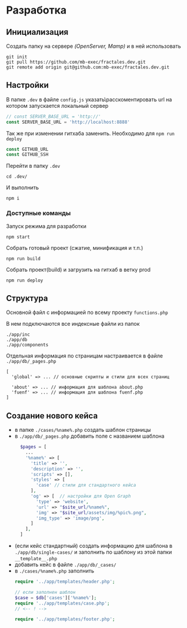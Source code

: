 # Разработка

## Инициализация
Создать папку на сервере *(OpenServer, Mamp)* и в ней использовать
```
git init
git pull https://github.com/mb-exec/fractales.dev.git
git remote add origin git@github.com:mb-exec/fractales.dev.git
```

## Настройки
В папке `.dev` в файле `config.js` указать\расскоментировать url на котором запускается локальный сервер

```js
// const SERVER_BASE_URL = 'http://'
const SERVER_BASE_URL = 'http://localhost:8888'
```
Так же при изменении гитхаба заменить.
Необходимо для `npm run deploy`

```js
const GITHUB_URL
const GITHUB_SSH
```
Перейти в папку `.dev`
```
cd .dev/
```
И выполнить
```
npm i
```
### Доступные команды

Запуск режима для разработки
```
npm start
```
Собрать готовый проект (сжатие, минификация и т.п.)
```
npm run build
```
Собрать проект(build) и загрузить на гитхаб в ветку prod
```
npm run deploy
```
## Структура
Основной файл с информацией по всему проекту `functions.php`

В нем подключаются все индексные файли из папок 
```
./app/inc 
./app/db 
./app/components
```
Отдельная информация по страницам настраивается в файле `./app/db/_pages.php`
```
[
  'global' => ... // основные скрипты и стили для всех страниц

  'about' => ... // информация для шаблона about.php
  'fuenf' => ... // информация для шаблона fuenf.php
]
```
## Создание нового кейса
- в папке `./cases/%name%.php` создать шаблон страницы 
- в `./app/db/_pages.php` добавить поле с названием шаблона
  ```php
    $pages = [
      ...
      '%name%' => [
        'title' => '',
        'description' => '',
        'scripts' => [],
        'styles' => [
          'case' // стили для стандартного кейса
        ],
        'og' => [  // настройки для Open Graph
          'type' => 'website',
          'url' => "$site_url/%name%",
          'img' => "$site_url/assets/img/%pic%.png",
          'img_type' => 'image/png',
        ]
      ],
    ]

  ``` 
- (если кейс стандартный) создать информацию для шаблона в `./app/db/single-cases/` и заполнить по шаблону из этой папки `__template__.php`
- добавить кейс в файле `./app/db/_cases/`
- в `./cases/%name%.php` заполнить 
  ```php
  require '../app/templates/header.php';

  // если заполнен шаблон
  $case = $db['cases']['%name%'];
  require '../app/templates/case.php';
  // <-- ! -->

  require '../app/templates/footer.php';
  ```